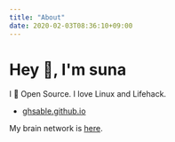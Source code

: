 ```yaml
---
title: "About"
date: 2020-02-03T08:36:10+09:00
---
```

# Hey 🙋‍, I'm suna
I 💛 Open Source. I love Linux and Lifehack.
* [ghsable.github.io](https://ghsable.github.io)

My brain network is [here](https://scrapbox.io/suna-64354306/).
